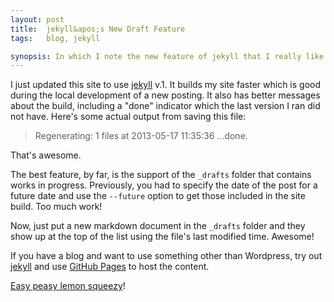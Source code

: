 ```yaml
---
layout: post
title:  jekyll&apos;s New Draft Feature
tags:   blog, jekyll

synopsis: In which I note the new feature of jekyll that I really like.
---
```

I just updated this site to use [jekyll](http://jekyllrb.com) v.1. It builds my
site faster which is good during the local development of a new posting. It also
has better messages about the build, including a "done" indicator which the
last version I ran did not have. Here's some actual output from saving this
file:

> Regenerating: 1 files at 2013-05-17 11:35:36 ...done.

That's awesome.

The best feature, by far, is the support of the `_drafts` folder that contains
works in progress. Previously, you had to specify the date of the post for a
future date and use the `--future` option to get those included in the site
build. Too much work!

Now, just put a new markdown document in the `_drafts` folder and they show up
at the top of the list using the file's last modified time. Awesome!

If you have a blog and want to use something other than Wordpress, try out
[jekyll](http://jekyllrb.com) and use [GitHub Pages](http://pages.github.com) to
host the content.

[Easy peasy lemon squeezy](http://www.newser.com/off-the-grid/post/223/caution-do-not-read-the-words-easy-peasy-lemon-squeezy.html)!